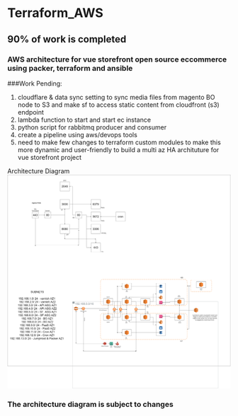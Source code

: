 # Terraform_AWS

## 90% of work is completed

### AWS architecture for vue storefront open source eccommerce using packer, terraform and ansible


###Work Pending:
1. cloudflare & data sync setting to sync media files from magento BO node to S3 and make sf to access static content from  cloudfront (s3) endpoint
2. lambda function to start and start ec instance 
3. python script for rabbitmq producer and consumer
4. create a pipeline using aws/devops tools
5. need to make few changes to terraform custom modules to make this more dynamic and user-friendly to build a multi az HA archituture for vue storefront project 

Architecture Diagram
![alt text](https://github.com/a-devops-guy/Terraform_AWS/blob/master/aws.png)
### The architecture diagram is subject to changes
